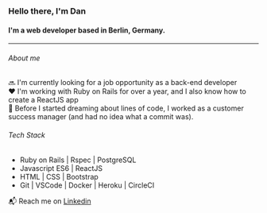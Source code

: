 ### Hello there, I'm Dan
#### I'm a web developer based in Berlin, Germany.

---

###### About me
:soon: I'm currently looking for a job opportunity as a back-end developer  
:heart: I'm working with Ruby on Rails for over a year, and I also know how to create a ReactJS app  
:office: Before I started dreaming about lines of code, I worked as a customer success manager (and had no idea what a commit was).  

###### Tech Stack
+ Ruby on Rails | Rspec | PostgreSQL
+ Javascript ES6 | ReactJS
+ HTML | CSS | Bootstrap
+ Git | VSCode | Docker | Heroku | CircleCI

 :mailbox_with_mail: Reach me on <a href="https://www.linkedin.com/in/charlottefavier/">Linkedin</a>
